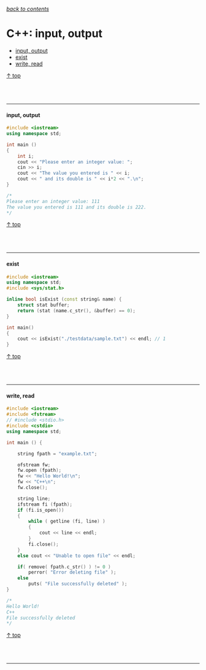[*back to contents*](https://github.com/gyuho/learn#contents)
<br>

# C++: input, output

- [input, output](#input-output)
- [exist](#exist)
- [write, read](#write-read)

[↑ top](#c-input-output)
<br><br><br><br>
<hr>





#### input, output

```cpp
#include <iostream>
using namespace std;

int main ()
{
	int i;
	cout << "Please enter an integer value: ";
	cin >> i;
	cout << "The value you entered is " << i;
	cout << " and its double is " << i*2 << ".\n";
}

/*
Please enter an integer value: 111
The value you entered is 111 and its double is 222.
*/

```

[↑ top](#c-input-output)
<br><br><br><br>
<hr>





#### exist

```cpp
#include <iostream>
using namespace std;
#include <sys/stat.h>

inline bool isExist (const string& name) {
	struct stat buffer;
	return (stat (name.c_str(), &buffer) == 0); 
}

int main()
{
	cout << isExist("./testdata/sample.txt") << endl; // 1
}

```

[↑ top](#c-input-output)
<br><br><br><br>
<hr>





#### write, read

```cpp
#include <iostream>
#include <fstream>
// #include <stdio.h>
#include <cstdio>
using namespace std;

int main () {

	string fpath = "example.txt";

	ofstream fw;
	fw.open (fpath);
	fw << "Hello World!\n";
	fw << "C++\n";
	fw.close();

	string line;
	ifstream fi (fpath);
	if (fi.is_open())
	{
		while ( getline (fi, line) )
		{
			cout << line << endl;
		}
		fi.close();
	}
	else cout << "Unable to open file" << endl;

	if( remove( fpath.c_str() ) != 0 )
		perror( "Error deleting file" );
	else
		puts( "File successfully deleted" );
}

/*
Hello World!
C++
File successfully deleted
*/

```

[↑ top](#c-input-output)
<br><br><br><br>
<hr>

